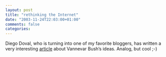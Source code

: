 ```yaml
---
layout: post
title: "rethinking the Internet"
date: "2003-11-24T22:03:00+01:00"
comments: false
categories: 
---
```


<p>Diego Doval, who is turning into one of my favorite bloggers, has written a very interesting <a href="http://www.dynamicobjects.com/d2r/archives/002438.html" title="d2r: rethinking the Internet, part one: as we may think">article</a>
about Vannevar Bush&#8217;s ideas. Analog, but cool ;-)</p>


